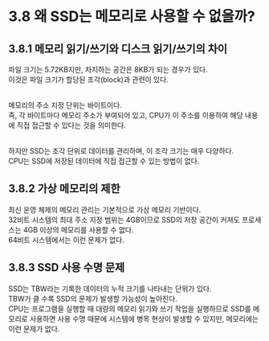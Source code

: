 # 3.8 왜 SSD는 메모리로 사용할 수 없을까?

## 3.8.1 메모리 읽기/쓰기와 디스크 읽기/쓰기의 차이

파일 크기는 5.72KB지만, 차지하는 공간은 8KB가 되는 경우가 있다.<br>
이것은 파일 크기가 할당된 조각(block)과 관련이 있다.<br><br>

메모리의 주소 지정 단위는 바이트이다.<br>
즉, 각 바이트마다 메모리 주소가 부여되어 있고, CPU가 이 주소를 이용하여 해당 내용에 직접 접근할 수 있다는 것을 의미한다.<br><br>

하지만 SSD는 조각 단위로 데이터를 관리하며, 이 조각 크기는 매우 다양하다.<br>
CPU는 SSD에 저장된 데이터에 직접 접근할 수 있는 방법이 없다.<br>

## 3.8.2 가상 메모리의 제한

최신 운영 체제의 메모리 관리는 기본적으로 가상 메모리 기반이다.<br>
32비트 시스템의 최대 주소 지정 범위는 4GB이므로 SSD의 저장 공간이 커져도 프로세스는 4GB 이상의 메모리를 사용할 수 없다.<br>
64비트 시스템에서는 이런 문제가 없다.<br>

## 3.8.3 SSD 사용 수명 문제

SSD는 TBW라는 기록한 데이터의 누적 크기를 나타내는 단위가 있다.<br>
TBW가 클 수록 SSD의 문제가 발생할 가능성이 높아진다.<br>
CPU는 프로그램을 실행할 때 대량의 메모리 읽기와 쓰기 작업을 실행하므로 SSD를 메모리로 사용하면 사용 수명 때문에 시스템에 병목 현상이 발생할 수 있지만, 메모리에는 이런 문제가 없다.<br>